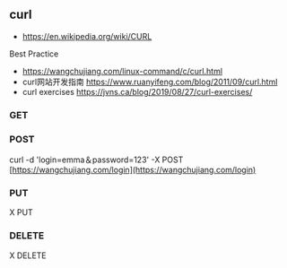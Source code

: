 ## curl
- https://en.wikipedia.org/wiki/CURL

Best Practice
- https://wangchujiang.com/linux-command/c/curl.html
- curl网站开发指南 https://www.ruanyifeng.com/blog/2011/09/curl.html
- curl exercises https://jvns.ca/blog/2019/08/27/curl-exercises/

### GET


### POST

curl -d 'login=emma＆password=123' -X POST [https://wangchujiang.com/login](https://wangchujiang.com/login)

### PUT

X PUT

### DELETE

X DELETE
